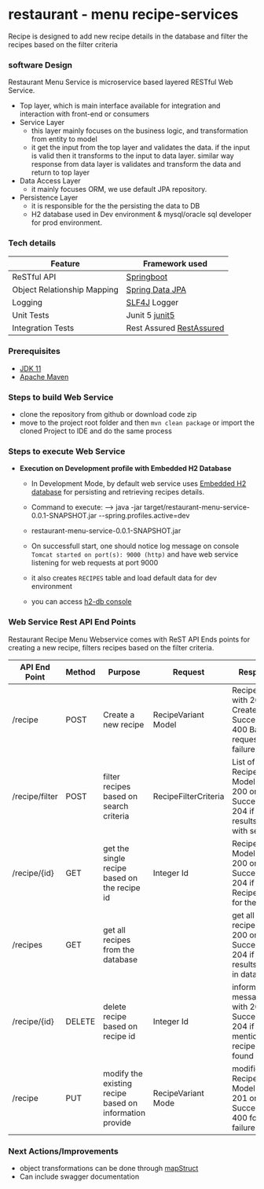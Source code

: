 # restaurant - menu recipe-services
Recipe is designed to add new recipe details in the database and filter the recipes based on the filter criteria

### software Design
Restaurant Menu Service is microservice based layered RESTful Web Service.
- Top layer, which is main interface available for integration and interaction with front-end or consumers
- Service Layer
  - this layer mainly focuses on the business logic, and transformation from entity to model
  - it get the input from the top layer and validates the data. if the input is valid then it transforms to the input to data layer. similar way response from data layer is validates and transform the data and return to top layer
- Data Access Layer
  - it mainly focuses ORM, we use default JPA repository.
- Persistence Layer
  - it is responsible for the the persisting the data to DB
  - H2 database used in Dev environment & mysql/oracle sql developer for prod environment.

### Tech details
Feature | Framework used
------------ | -------------
ReSTful API | [Springboot](https://spring.io/projects/spring-boot)
Object Relationship Mapping | [Spring Data JPA](https://spring.io/projects/spring-data-jpa)
Logging | [SLF4J](http://www.slf4j.org/manual.html) Logger
Unit Tests | Junit 5 [junit5](https://junit.org/junit5/docs/current/user-guide/)
Integration Tests | Rest Assured [RestAssured](https://rest-assured.io/)


### Prerequisites
* [JDK 11](https://docs.oracle.com/en/java/javase/11/)
* [Apache Maven](https://maven.apache.org/)

### Steps to build Web Service
* clone the repository from github or download code zip
* move to the project root folder and then `mvn clean package` or import the cloned Project to IDE and do the same process

### Steps to execute Web Service
* **Execution on Development profile with Embedded H2 Database**
  - In Development Mode, by default web service uses [Embedded H2 database](https://spring.io/guides/gs/accessing-data-jpa/) for persisting and retrieving recipes details.
  - Command to execute:
    --> java -jar target/restaurant-menu-service-0.0.1-SNAPSHOT.jar --spring.profiles.active=dev
  - restaurant-menu-service-0.0.1-SNAPSHOT.jar
  - On successfull start, one should notice log message on console `Tomcat started on port(s): 9000 (http)` and have web service listening for web requests at port 9000
  - it also creates `RECIPES` table and load default data for dev environment

  - you can access [h2-db console](http://localhost:9000/h2-console/)

### Web Service Rest API End Points
Restaurant Recipe Menu Webservice comes with ReST API Ends points for creating a new recipe, filters recipes based on the filter criteria.

API End Point | Method | Purpose | Request | Response
------------ | ------------- | ------------- | ------------ | -------------
/recipe | POST   | Create a new recipe                                              | RecipeVariant Model       | Recipe Model with 201 Created on Success, 400 Bad request on failure
/recipe/filter | POST   | filter recipes based on search criteria          | RecipeFilterCriteria | List of RecipeVariant Model with 200 on Success, 204 if no results found with search
/recipe/{id} | GET    | get the single recipe based on the recipe id     | Integer Id           | RecipeVariant Model with 200 on Success, 204 if No Recipe found for the ID               
/recipes | GET    | get all recipes from the database                       |            | get all recipes with 200 on Success, 204 if no results found in database 
/recipe/{id} | DELETE | delete recipe based on recipe id                     |  Integer Id                     | informational message with 200 on Success, 204 if mentioned recipe not found      
/recipe | PUT    | modify the existing recipe based on information provide   | RecipeVariant Mode        | modified RecipeVariant Model with 201 on Success, 400 for failure       


### Next Actions/Improvements
- object transformations can be done through [mapStruct](https://mapstruct.org/)
- Can include swagger documentation 

